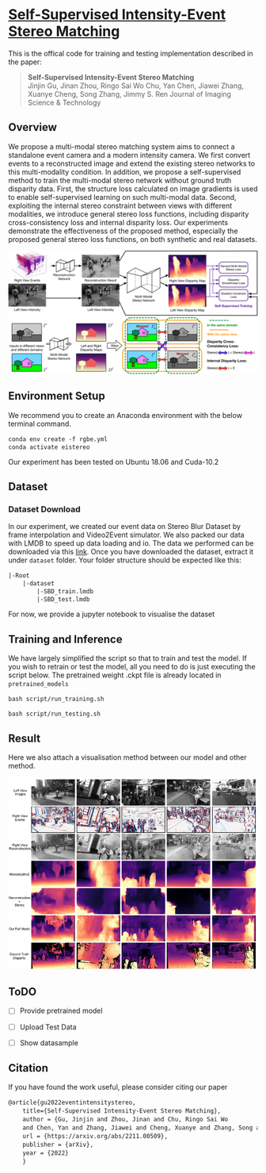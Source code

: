 # [Self-Supervised Intensity-Event Stereo Matching](https://arxiv.org/abs/2211.00509)

This is the offical code for training and testing implementation described in the paper: 

> **Self-Supervised Intensity-Event Stereo Matching**\
> Jinjin Gu, Jinan Zhou, Ringo Sai Wo Chu, Yan Chen, Jiawei Zhang, Xuanye Cheng, Song Zhang, Jimmy S. Ren
> Journal of Imaging Science & Technology


## Overview

We propose a multi-modal stereo matching system aims to connect a standalone event camera and a modern intensity camera. We first convert events to a reconstructed image and extend the existing stereo networks to this multi-modality condition. In addition, we propose a self-supervised method to train the multi-modal stereo network without ground truth disparity data. First, the structure loss calculated on image gradients is used to enable self-supervised learning on such multi-modal data. Second, exploiting the internal stereo constraint between views with different modalities, we introduce general stereo loss functions, including disparity cross-consistency loss and internal disparity loss. Our experiments demonstrate the effectiveness of the proposed method, especially the proposed general stereo loss functions, on both synthetic and real datasets. 

![overall framework](./figures/framework.png)
![general loss](./figures/general-stereo-1.png)

## Environment Setup
We recommend you to create an Anaconda environment with the below terminal command. 
```
conda env create -f rgbe.yml
conda activate eistereo
```
Our experiment has been tested on Ubuntu 18.06 and Cuda-10.2

## Dataset

### Dataset Download

In our experiment, we created our event data on Stereo Blur Dataset by frame interpolation and Video2Event simulator. We also packed our data with LMDB to speed up data loading and io. The data we performed can be downloaded via 
this [link](https://www.google.com). Once you have downloaded the dataset, extract it under `dataset` folder. Your folder structure should be expected like this:

```
|-Root
    |-dataset
        |-SBD_train.lmdb
        |-SBD_test.lmdb
```

For now, we provide a jupyter notebook to visualise the dataset

## Training and Inference
We have largely simplified the script so that to train and test the model. If you wish to retrain or test the model, all you need to do is just executing the script below. The pretrained weight .ckpt file is already located in `pretrained_models`

```
bash script/run_training.sh
```

```
bash script/run_testing.sh
```

## Result
Here we also attach a visualisation method between our model and other method.

![general loss](./figures/comp_main-1.png)

## ToDO

- [ ] Provide pretrained model
- [ ] Upload Test Data
- [ ] Show datasample


## Citation

If you have found the work useful, please consider citing our paper
```latex
@article{gu2022eventintensitystereo,
    title={Self-Supervised Intensity-Event Stereo Matching},
    author = {Gu, Jinjin and Zhou, Jinan and Chu, Ringo Sai Wo 
    and Chen, Yan and Zhang, Jiawei and Cheng, Xuanye and Zhang, Song and Ren, Jimmy S.},
    url = {https://arxiv.org/abs/2211.00509},
    publisher = {arXiv},
    year = {2022}
    }
```